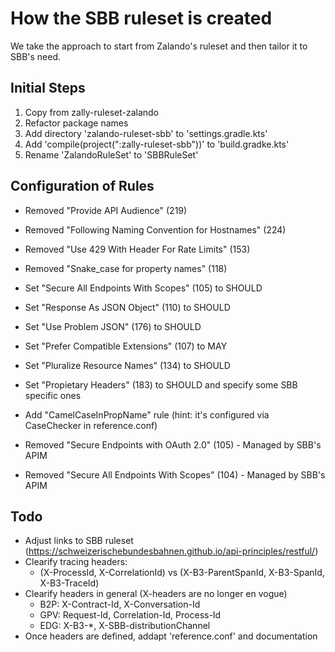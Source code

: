 # How the SBB ruleset is created

We take the approach to start from Zalando's ruleset and then tailor it to SBB's need.

## Initial Steps
1. Copy from zally-ruleset-zalando
2. Refactor package names
3. Add directory 'zalando-ruleset-sbb' to 'settings.gradle.kts'
4. Add 'compile(project(":zally-ruleset-sbb"))' to 'build.gradke.kts'
5. Rename 'ZalandoRuleSet' to 'SBBRuleSet'

## Configuration of Rules
- Removed "Provide API Audience" (219)
- Removed "Following Naming Convention for Hostnames" (224)
- Removed "Use 429 With Header For Rate Limits" (153)
- Removed "Snake_case for property names" (118) 
- Set "Secure All Endpoints With Scopes" (105) to SHOULD
- Set "Response As JSON Object" (110) to SHOULD
- Set "Use Problem JSON" (176) to SHOULD
- Set "Prefer Compatible Extensions" (107) to MAY
- Set "Pluralize Resource Names" (134) to SHOULD
- Set "Propietary Headers" (183) to SHOULD and specify some SBB specific ones
- Add "CamelCaseInPropName" rule (hint: it's configured via CaseChecker in reference.conf)

- Removed "Secure Endpoints with OAuth 2.0" (105) - Managed by SBB's APIM
- Removed "Secure All Endpoints With Scopes" (104) - Managed by SBB's APIM

## Todo
- Adjust links to SBB ruleset (https://schweizerischebundesbahnen.github.io/api-principles/restful/)
- Clearify tracing headers:
  - (X-ProcessId, X-CorrelationId) vs (X-B3-ParentSpanId, X-B3-SpanId, X-B3-TraceId)
- Clearify headers in general (X-headers are no longer en vogue)
  - B2P: X-Contract-Id, X-Conversation-Id
  - GPV: Request-Id, Correlation-Id, Process-Id
  - EDG: X-B3-*, X-SBB-distributionChannel
- Once headers are defined, addapt 'reference.conf' and documentation